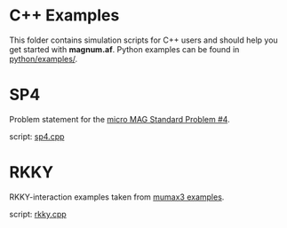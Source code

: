 C++ Examples
=====

This folder contains simulation scripts for C++ users and should help you get started with **magnum.af**. Python examples can be found in [python/examples/](python/examples/).

# SP4
Problem statement for the [micro MAG Standard Problem #4](https://www.ctcms.nist.gov/~rdm/std4/spec4.html).

script: [sp4.cpp](sp4.cpp)

# RKKY
RKKY-interaction examples taken from [mumax3 examples](https://mumax.github.io/examples.html).

script: [rkky.cpp](rkky.cpp)
